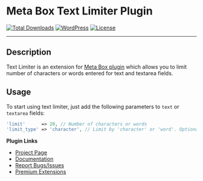 # Meta Box Text Limiter Plugin

[![Total Downloads](https://img.shields.io/wordpress/plugin/dt/meta-box-text-limiter.svg)](http://wordpress.org/plugins/text-limiter/)
[![WordPress](https://img.shields.io/wordpress/v/meta-box-text-limiter.svg)](http://wordpress.org/plugins/text-limiter/)
[![License](https://img.shields.io/packagist/l/rilwis/meta-box.svg)](https://metabox.io)

***

## Description

Text Limiter is an extension for [Meta Box plugin](https://metabox.io) which allows you to limit number of characters or words entered for text and textarea fields.

## Usage

To start using text limiter, just add the following parameters to `text` or `textarea` fields:

```php
'limit'      => 20, // Number of characters or words
'limit_type' => 'character', // Limit by 'character' or 'word'. Optional. Default is 'character'
```

**Plugin Links**

- [Project Page](https://metabox.io/plugins/text-limiter/)
- [Documentation](https://metabox.io/docs/)
- [Report Bugs/Issues](https://github.com/rilwis/text-limiter/issues)
- [Premium Extensions](https://metabox.io)
